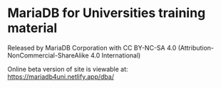 # MariaDB for Universities training material 
Released by MariaDB Corporation with CC BY-NC-SA 4.0 (Attribution-NonCommercial-ShareAlike 4.0 International)

Online beta version of site is viewable at: https://mariadb4uni.netlify.app/dba/
